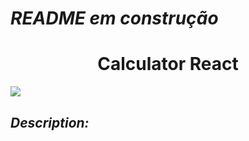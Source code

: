 *<h1> README em construção </h1>*

<h1 align="center"> Calculator React </h1>

<img src="https://user-images.githubusercontent.com/88200985/187755129-e72a29d1-17b0-4932-b7b3-f9eb9d709ca3.PNG">

##

*<h2>Description:</h2>*

